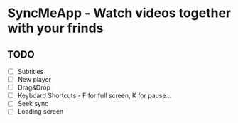 # SyncMeApp - Watch videos together with your frinds

## TODO

- [ ] Subtitles
- [ ] New player
- [ ] Drag&Drop
- [ ] Keyboard Shortcuts - F for full screen, K for pause...
- [ ] Seek sync
- [ ] Loading screen
